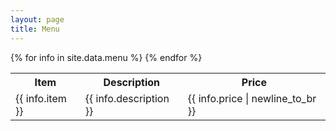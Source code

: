 ```yaml
---
layout: page
title: Menu
---
```


<table class="table table-hover">
	<tr>
		<th>
			Item
		</th>
		<th>
			Description
		</th>
		<th>
			Price
		</th>
	</tr>
	{% for info in site.data.menu %}
	<tr>
	  <td>
	    {{ info.item }}
	  </td>
	  <td>
	    {{ info.description }}
	  </td>
	  <td>
	    {{ info.price | newline_to_br }}
	  </td>
	</tr>
	{% endfor %}
</table>

